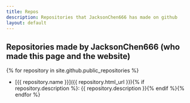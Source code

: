 ```yaml
---
title: Repos
description: Repositories that JacksonChen666 has made on github
layout: default
---
```

## Repositories made by JacksonChen666 (who made this page and the website)

{% for repository in site.github.public_repositories %}
- [{{ repository.name }}]({{ repository.html_url }}){% if repository.description %}: {{ repository.description }}{% endif %}{% endfor %}